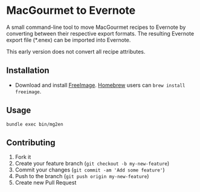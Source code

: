 # MacGourmet to Evernote

A small command-line tool to move MacGourmet recipes to Evernote by converting
between their respective export formats. The resulting Evernote export file
(*.enex) can be imported into Evernote.

This early version does not convert all recipe attributes.

## Installation

* Download and install [FreeImage](http://sourceforge.net/projects/freeimage/).
  [Homebrew](http://brew.sh) users can `brew install freeimage`.

## Usage

`bundle exec bin/mg2en`

## Contributing

1. Fork it
2. Create your feature branch (`git checkout -b my-new-feature`)
3. Commit your changes (`git commit -am 'Add some feature'`)
4. Push to the branch (`git push origin my-new-feature`)
5. Create new Pull Request
